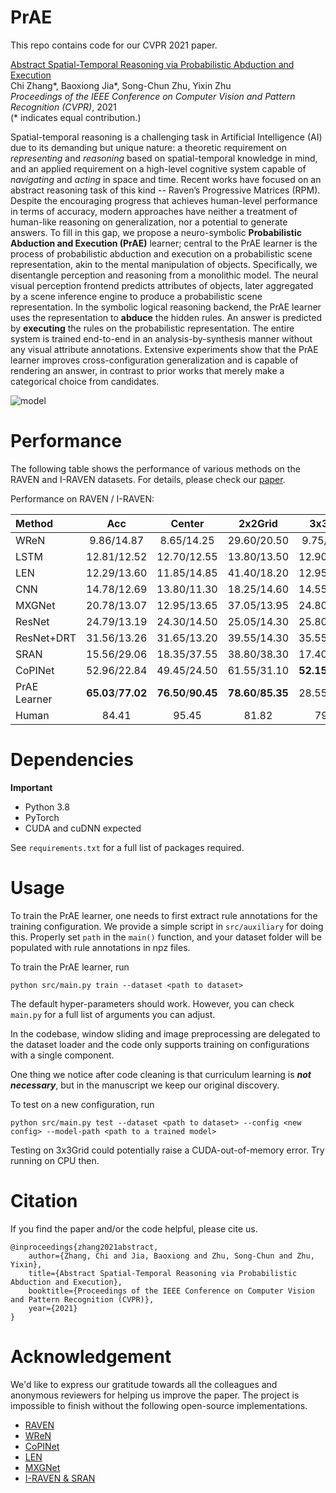 # PrAE
This repo contains code for our CVPR 2021 paper.

[Abstract Spatial-Temporal Reasoning via Probabilistic Abduction and Execution](http://wellyzhang.github.io/attach/cvpr21zhang_prae.pdf)  
Chi Zhang*, Baoxiong Jia*, Song-Chun Zhu, Yixin Zhu  
*Proceedings of the IEEE Conference on Computer Vision and Pattern Recognition (CVPR)*, 2021  
(* indicates equal contribution.)

Spatial-temporal reasoning is a challenging task in Artificial Intelligence (AI) due to its demanding but unique nature: a theoretic requirement on *representing* and *reasoning* based on spatial-temporal knowledge in mind, and an applied requirement on a high-level cognitive system capable of *navigating* and *acting* in space and time. Recent works have focused on an abstract reasoning task of this kind -- Raven’s Progressive Matrices (RPM). Despite the encouraging progress that achieves human-level performance in terms of accuracy, modern approaches have neither a treatment of human-like reasoning on generalization, nor a potential to generate answers. To fill in this gap, we propose a neuro-symbolic **Probabilistic Abduction and Execution (PrAE)** learner; central to the PrAE learner is the process of probabilistic abduction and execution on a probabilistic scene representation, akin to the mental manipulation of objects. Specifically, we disentangle perception and reasoning from a monolithic model. The neural visual perception frontend predicts attributes of objects, later aggregated by a scene inference engine to produce a probabilistic scene representation. In the symbolic logical reasoning backend, the PrAE learner uses the representation to **abduce** the hidden rules. An answer is predicted by **executing** the rules on the probabilistic representation. The entire system is trained end-to-end in an analysis-by-synthesis manner without any visual attribute annotations. Extensive experiments show that the PrAE learner improves cross-configuration generalization and is capable of rendering an answer, in contrast to prior works that merely make a categorical choice from candidates.

![model](http://wellyzhang.github.io/img/in-post/PrAE/model.jpg)

# Performance

The following table shows the performance of various methods on the RAVEN and I-RAVEN datasets. For details, please check our [paper](http://wellyzhang.github.io/attach/cvpr21zhang_prae.pdf).

Performance on RAVEN / I-RAVEN:

| Method       |           Acc       |         Center      |         2x2Grid     |     3x3Grid     |           L-R       |           U-D       |          O-IC       |          O-IG       |
|:-------------|:-------------------:|:-------------------:|:-------------------:|:---------------:|:-------------------:|:-------------------:|:-------------------:|:-------------------:|
| WReN         |       9.86/14.87    |       8.65/14.25    |       29.60/20.50   |   9.75/15.70    |       4.40/13.75    |       5.00/13.50    |       5.70/14.15    |       5.90/12.25    |
| LSTM         |       12.81/12.52   |       12.70/12.55   |       13.80/13.50   |   12.90/11.35   |       12.40/14.30   |       12.10/11.35   |       12.45/11.55   |       13.30/13.05   |
| LEN          |       12.29/13.60   |       11.85/14.85   |       41.40/18.20   |   12.95/13.35   |       3.95/12.55    |       3.95/12.75    |       5.55/11.15    |       6.35/12.35    |
| CNN          |       14.78/12.69   |       13.80/11.30   |       18.25/14.60   |   14.55/11.95   |       13.35/13.00   |       15.40/13.30   |       14.35/11.80   |       13.75/12.85   |
| MXGNet       |       20.78/13.07   |       12.95/13.65   |       37.05/13.95   |   24.80/12.50   |       17.45/12.50   |       16.80/12.05   |       18.05/12.95   |       18.35/13.90   |
| ResNet       |       24.79/13.19   |       24.30/14.50   |       25.05/14.30   |   25.80/12.95   |       23.80/12.35   |       27.40/13.55   |       25.05/13.40   |       22.15/11.30   |
| ResNet+DRT   |       31.56/13.26   |       31.65/13.20   |       39.55/14.30   |   35.55/13.25   |       25.65/12.15   |       32.05/13.10   |       31.40/13.70   |       25.05/13.15   |
| SRAN         |       15.56/29.06   |       18.35/37.55   |       38.80/38.30   |   17.40/29.30   |       9.45/29.55    |       11.35/28.65   |       5.50/21.15    |       8.05/18.95    |
| CoPINet      |       52.96/22.84   |       49.45/24.50   |       61.55/31.10   | **52.15**/25.35 |       68.10/20.60   |       65.40/19.85   |       39.55/19.00   |       34.55/19.45   |
| PrAE Learner | **65.03**/**77.02** | **76.50**/**90.45** | **78.60**/**85.35** | 28.55/**45.60** | **90.05**/**96.25** | **90.85**/**97.35** | **48.05**/**63.45** | **42.60**/**60.70** |
| Human        |          84.41      |          95.45      |          81.82      |      79.55      |          86.36      |          81.81      |          86.36      |          81.81      |

# Dependencies

**Important**
* Python 3.8
* PyTorch
* CUDA and cuDNN expected

See ```requirements.txt``` for a full list of packages required.

# Usage

To train the PrAE learner, one needs to first extract rule annotations for the training configuration. We provide a simple script in ```src/auxiliary``` for doing this. Properly set ```path``` in the ```main()``` function, and your dataset folder will be populated with rule annotations in npz files.

To train the PrAE learner, run
```
python src/main.py train --dataset <path to dataset>
```

The default hyper-parameters should work. However, you can check ```main.py``` for a full list of arguments you can adjust. 

In the codebase, window sliding and image preprocessing are delegated to the dataset loader and the code only supports training on configurations with a single component. 

One thing we notice after code cleaning is that curriculum learning is ***not necessary***, but in the manuscript we keep our original discovery.

To test on a new configuration, run
```
python src/main.py test --dataset <path to dataset> --config <new config> --model-path <path to a trained model>
```

Testing on 3x3Grid could potentially raise a CUDA-out-of-memory error. Try running on CPU then.


# Citation

If you find the paper and/or the code helpful, please cite us.

```
@inproceedings{zhang2021abstract,
    author={Zhang, Chi and Jia, Baoxiong and Zhu, Song-Chun and Zhu, Yixin},
    title={Abstract Spatial-Temporal Reasoning via Probabilistic Abduction and Execution},
    booktitle={Proceedings of the IEEE Conference on Computer Vision and Pattern Recognition (CVPR)},
    year={2021}
}
```

# Acknowledgement

We'd like to express our gratitude towards all the colleagues and anonymous reviewers for helping us improve the paper. The project is impossible to finish without the following open-source implementations.

* [RAVEN](https://github.com/WellyZhang/RAVEN)
* [WReN](https://github.com/Fen9/WReN)
* [CoPINet](https://github.com/WellyZhang/CoPINet)
* [LEN](https://github.com/zkcys001/distracting_feature)
* [MXGNet](https://github.com/thematrixduo/MXGNet)
* [I-RAVEN & SRAN](https://github.com/husheng12345/SRAN)
